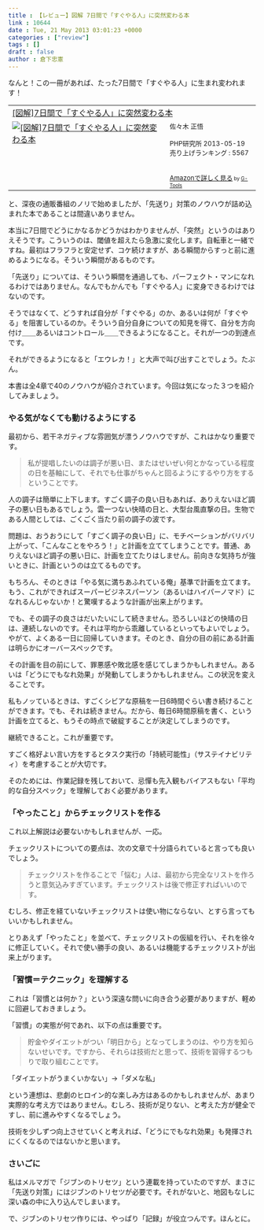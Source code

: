 ```yaml
---
title : 【レビュー】図解 7日間で「すぐやる人」に突然変わる本
link : 10644
date : Tue, 21 May 2013 03:01:23 +0000
categories : ["review"]
tags : []
draft : false
author : 倉下忠憲
---
```


なんと！この一冊があれば、たった7日間で「すぐやる人」に生まれ変われます！

<table  border="0" cellpadding="5"><tr><td colspan="2"><a href="http://www.amazon.co.jp/%E5%9B%B3%E8%A7%A3-7%E6%97%A5%E9%96%93%E3%81%A7%E3%80%8C%E3%81%99%E3%81%90%E3%82%84%E3%82%8B%E4%BA%BA%E3%80%8D%E3%81%AB%E7%AA%81%E7%84%B6%E5%A4%89%E3%82%8F%E3%82%8B%E6%9C%AC-%E4%BD%90%E3%80%85%E6%9C%A8-%E6%AD%A3%E6%82%9F/dp/4569810780%3FSubscriptionId%3D15SMZCTB9V8NGR2TW082%26tag%3Drashita1000-22%26linkCode%3Dxm2%26camp%3D2025%26creative%3D165953%26creativeASIN%3D4569810780" target="_blank">[図解]7日間で「すぐやる人」に突然変わる本</a><img src="http://www.assoc-amazon.jp/e/ir?t=rashita1000-22&l=ur2&o=9" width="1" height="1" style="border: none;" alt="" /></td></tr><tr><td valign="top"><a href="http://www.amazon.co.jp/%E5%9B%B3%E8%A7%A3-7%E6%97%A5%E9%96%93%E3%81%A7%E3%80%8C%E3%81%99%E3%81%90%E3%82%84%E3%82%8B%E4%BA%BA%E3%80%8D%E3%81%AB%E7%AA%81%E7%84%B6%E5%A4%89%E3%82%8F%E3%82%8B%E6%9C%AC-%E4%BD%90%E3%80%85%E6%9C%A8-%E6%AD%A3%E6%82%9F/dp/4569810780%3FSubscriptionId%3D15SMZCTB9V8NGR2TW082%26tag%3Drashita1000-22%26linkCode%3Dxm2%26camp%3D2025%26creative%3D165953%26creativeASIN%3D4569810780" target="_blank"><img src="http://ecx.images-amazon.com/images/I/61QULPbJAHL._SL160_.jpg" border="0" alt="[図解]7日間で「すぐやる人」に突然変わる本" /></a></td><td valign="top"><font size="-1">佐々木 正悟 <br /><br />PHP研究所  2013-05-19<br />売り上げランキング : 5567<br /><br /><br /><a href="http://www.amazon.co.jp/%E5%9B%B3%E8%A7%A3-7%E6%97%A5%E9%96%93%E3%81%A7%E3%80%8C%E3%81%99%E3%81%90%E3%82%84%E3%82%8B%E4%BA%BA%E3%80%8D%E3%81%AB%E7%AA%81%E7%84%B6%E5%A4%89%E3%82%8F%E3%82%8B%E6%9C%AC-%E4%BD%90%E3%80%85%E6%9C%A8-%E6%AD%A3%E6%82%9F/dp/4569810780%3FSubscriptionId%3D15SMZCTB9V8NGR2TW082%26tag%3Drashita1000-22%26linkCode%3Dxm2%26camp%3D2025%26creative%3D165953%26creativeASIN%3D4569810780" target="_blank">Amazonで詳しく見る</a></font><font size="-2"> by <a href="http://www.goodpic.com/mt/aws/index.html" >G-Tools</a></font></td></tr></table>

と、深夜の通販番組のノリで始めましたが、「先送り」対策のノウハウが詰め込まれた本であることは間違いありません。

本当に7日間でどうにかなるかどうかはわかりませんが、「突然」というのはありえそうです。こういうのは、閾値を超えたら急激に変化します。自転車と一緒ですね。最初はフラフラと安定せず、コケ続けますが、ある瞬間からすっと前に進めるようになる。そういう瞬間があるものです。

「先送り」については、そういう瞬間を通過しても、パーフェクト・マンになれるわけではありません。なんでもかんでも「すぐやる人」に変身できるわけではないのです。

そうではなくて、どうすれば自分が「すぐやる」のか、あるいは何が「すぐやる」を阻害しているのか。そういう自分自身についての知見を得て、自分を方向付け＿＿あるいはコントロール＿＿できるようになること。それが一つの到達点です。

それができるようになると「エウレカ！」と大声で叫び出すことでしょう。たぶん。

本書は全4章で40のノウハウが紹介されています。今回は気になった３つを紹介してみましょう。

<H3>やる気がなくても動けるようにする</H3>最初から、若干ネガティブな雰囲気が漂うノウハウですが、これはかなり重要です。

<blockquote>
私が提唱したいのは調子が悪い日、またはせいぜい何とかなっている程度の日を基軸にして、それでも仕事がちゃんと回るようにするやり方をするということです。
</blockquote>

人の調子は簡単に上下します。すごく調子の良い日もあれば、ありえないほど調子の悪い日もあるでしょう。雲一つない快晴の日と、大型台風直撃の日。生物である人間としては、ごくごく当たり前の調子の波です。

問題は、おうおうにして「すごく調子の良い日」に、モチベーションがバリバリ上がって、「こんなことをやろう！」と計画を立ててしまうことです。普通、ありえないほど調子の悪い日に、計画を立てたりはしません。前向きな気持ちが強いときに、計画というのは立てるものです。

もちろん、そのときは「やる気に満ちあふれている俺」基準で計画を立てます。もう、これができればスーパービジネスパーソン（あるいはハイパーノマド）になれるんじゃないか！と驚嘆するような計画が出来上がります。

でも、その調子の良さはだいたいにして続きません。恐ろしいほどの快晴の日は、連続しないのです。それは平均から乖離しているといってもよいでしょう。やがて、よくある一日に回帰していきます。そのとき、自分の目の前にある計画は明らかにオーバースペックです。

その計画を目の前にして、罪悪感や敗北感を感じてしまうかもしれません。あるいは「どうにでもなれ効果」が発動してしまうかもしれません。この状況を変えることです。

私もノッているときは、すごくシビアな原稿を一日6時間ぐらい書き続けることができます。でも、それは続きません。だから、毎日6時間原稿を書く、という計画を立てると、もうその時点で破綻することが決定してしまうのです。

継続できること。これが重要です。

すごく格好よい言い方をするとタスク実行の「持続可能性」（サステイナビリティ）を考慮することが大切です。

そのためには、作業記録を残しておいて、忌憚も先入観もバイアスもない「平均的な自分スペック」を理解しておく必要があります。

<H3>「やったこと」からチェックリストを作る</H3>これ以上解説は必要ないかもしれませんが、一応。

チェックリストについての要点は、次の文章で十分語られていると言っても良いでしょう。

<blockquote>
チェックリストを作ることで「悩む」人は、最初から完全なリストを作ろうと意気込みすぎています。チェックリストは後で修正すればいいのです。
</blockquote>

むしろ、修正を経ていないチェックリストは使い物にならない、とすら言ってもいいかもしれません。

とりあえず「やったこと」を並べて、チェックリストの仮組を行い、それを徐々に修正していく。それで使い勝手の良い、あるいは機能するチェックリストが出来上がります。

<H3>「習慣＝テクニック」を理解する</H3>これは「習慣とは何か？」という深遠な問いに向き合う必要がありますが、軽めに回避しておきましょう。

「習慣」の実態が何であれ、以下の点は重要です。

<blockquote>
貯金やダイエットがつい「明日から」となってしまうのは、やり方を知らないせいです。ですから、それらは技術だと思って、技術を習得するつもりで取り組むことです。
</blockquote>

「ダイエットがうまくいかない」→「ダメな私」

という連想は、悲劇のヒロイン的な楽しみ方はあるのかもしれませんが、あまり実際的な考え方ではありません。むしろ、技術が足りない、と考えた方が健全ですし、前に進みやすくなるでしょう。

技術を少しずつ向上させていくと考えれば、「どうにでもなれ効果」も発揮されにくくなるのではないかと思います。

<H3>さいごに</H3>私はメルマガで「ジブンのトリセツ」という連載を持っていたのですが、まさに「先送り対策」にはジブンのトリセツが必要です。それがないと、地図もなしに深い森の中に入り込んでしまいます。

で、ジブンのトリセツ作りには、やっぱり「記録」が役立つんです。ほんとに。



